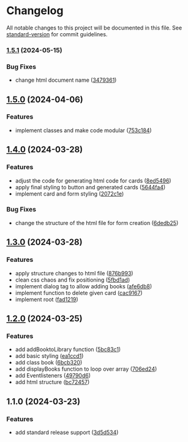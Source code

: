 # Changelog

All notable changes to this project will be documented in this file. See [standard-version](https://github.com/conventional-changelog/standard-version) for commit guidelines.

### [1.5.1](https://github.com/adammmusial/library/compare/v1.5.0...v1.5.1) (2024-05-15)


### Bug Fixes

* change html document name ([3479361](https://github.com/adammmusial/library/commit/3479361fb4af6c005d4e1f3b3953922de0436189))

## [1.5.0](https://github.com/adammmusial/library/compare/v1.4.0...v1.5.0) (2024-04-06)


### Features

* implement classes and make code modular ([753c184](https://github.com/adammmusial/library/commit/753c184431518b49286f39bccba47d734897b990))

## [1.4.0](https://github.com/adammmusial/library/compare/v1.3.0...v1.4.0) (2024-03-28)


### Features

* adjust the code for generating html code for cards ([8ed5496](https://github.com/adammmusial/library/commit/8ed549603670f593691002f47ad0fad4c8790698))
* apply final styling to button and generated cards ([5644fa4](https://github.com/adammmusial/library/commit/5644fa4176ceb4146d444ec2b56c2e0c7d96cb89))
* implement card and form styling ([2072c1e](https://github.com/adammmusial/library/commit/2072c1e599f846722483c0602caff7c7c312a507))


### Bug Fixes

* change the structure of the html file for form creation ([6dedb25](https://github.com/adammmusial/library/commit/6dedb2549530544719e645ad0e9fc25b895bd1bd))

## [1.3.0](https://github.com/adammmusial/library/compare/v1.2.0...v1.3.0) (2024-03-28)


### Features

* apply structure changes to html file ([876b993](https://github.com/adammmusial/library/commit/876b9933855fe63ba91a252f52cd03bc8f8c0387))
* clean css chaos and fix positioning ([5fbd1ad](https://github.com/adammmusial/library/commit/5fbd1ad8454dbca58c713ad0919911819d6a183f))
* implement dialog tag to allow adding books ([afe6db8](https://github.com/adammmusial/library/commit/afe6db8293d040ea59bef3efc1c452abccf8d8a2))
* implement function to delete given card ([cac9167](https://github.com/adammmusial/library/commit/cac91679325e1930b741885afee95527268d4f98))
* implement root ([fad1219](https://github.com/adammmusial/library/commit/fad12196db487d26866e5040974afdb8ab9b3ba3))

## [1.2.0](https://github.com/adammmusial/library/compare/v1.1.0...v1.2.0) (2024-03-25)


### Features

* add addBooktoLibrary function ([5bc83c1](https://github.com/adammmusial/library/commit/5bc83c109a72f1cf74e7796d7f5e10a9898afeee))
* add basic styling ([ea1ccd1](https://github.com/adammmusial/library/commit/ea1ccd121873889b579cee5323f2ce3a2d4d515f))
* add class book ([6bcb320](https://github.com/adammmusial/library/commit/6bcb32064c5a2e836bdce96918fffaca6975e222))
* add displayBooks function to loop over array ([706ed24](https://github.com/adammmusial/library/commit/706ed24cb90467032d9e7564c515abc954ca79d3))
* add Eventlisteners ([49790d6](https://github.com/adammmusial/library/commit/49790d64bfd134f466d0a6494dfe1b35280437e4))
* add html structure ([bc72457](https://github.com/adammmusial/library/commit/bc72457dab68e14ceb580655afcc2c779548279f))

## 1.1.0 (2024-03-23)


### Features

* add standard release support ([3d5d534](https://github.com/adammmusial/library/commit/3d5d534b06bac0eb2587ca1be50c5fefdedfdc84))

